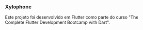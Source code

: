 ### Xylophone

Este projeto foi desenvolvido em Flutter como parte do curso "The Complete Flutter Development Bootcamp with Dart".

